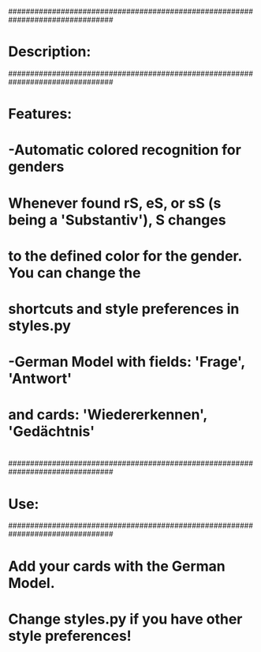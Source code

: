 ################################################################################
# Description:
################################################################################
#
# Features:
#	-Automatic colored recognition for genders
#
#		Whenever found rS, eS, or sS (s being a 'Substantiv'), S changes
#		to the defined color for the gender. You can change the
#		shortcuts and style preferences in styles.py
#
#	-German Model with fields: 'Frage', 'Antwort'
#		        and cards: 'Wiedererkennen', 'Gedächtnis'
#
################################################################################
# Use:
################################################################################
#
# Add your cards with the German Model.
#


#
# Change styles.py if you have other style preferences!
#
